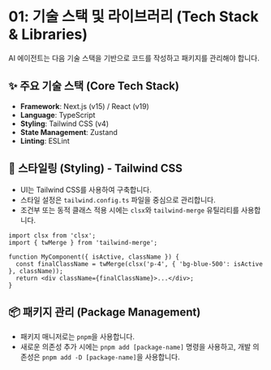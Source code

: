 # 01: 기술 스택 및 라이브러리 (Tech Stack & Libraries)

AI 에이전트는 다음 기술 스택을 기반으로 코드를 작성하고 패키지를 관리해야 합니다.

## ✨ 주요 기술 스택 (Core Tech Stack)

- **Framework**: Next.js (v15) / React (v19)
- **Language**: TypeScript
- **Styling**: Tailwind CSS (v4)
- **State Management**: Zustand
- **Linting**: ESLint

## 🎨 스타일링 (Styling) - Tailwind CSS

- UI는 Tailwind CSS를 사용하여 구축합니다.
- 스타일 설정은 `tailwind.config.ts` 파일을 중심으로 관리합니다.
- 조건부 또는 동적 클래스 적용 시에는 `clsx`와 `tailwind-merge` 유틸리티를 사용합니다.

```tsx
import clsx from 'clsx';
import { twMerge } from 'tailwind-merge';

function MyComponent({ isActive, className }) {
  const finalClassName = twMerge(clsx('p-4', { 'bg-blue-500': isActive }, className));
  return <div className={finalClassName}>...</div>;
}
```

## 📦 패키지 관리 (Package Management)

- 패키지 매니저로는 `pnpm`을 사용합니다.
- 새로운 의존성 추가 시에는 `pnpm add [package-name]` 명령을 사용하고, 개발 의존성은 `pnpm add -D [package-name]`을 사용합니다.
